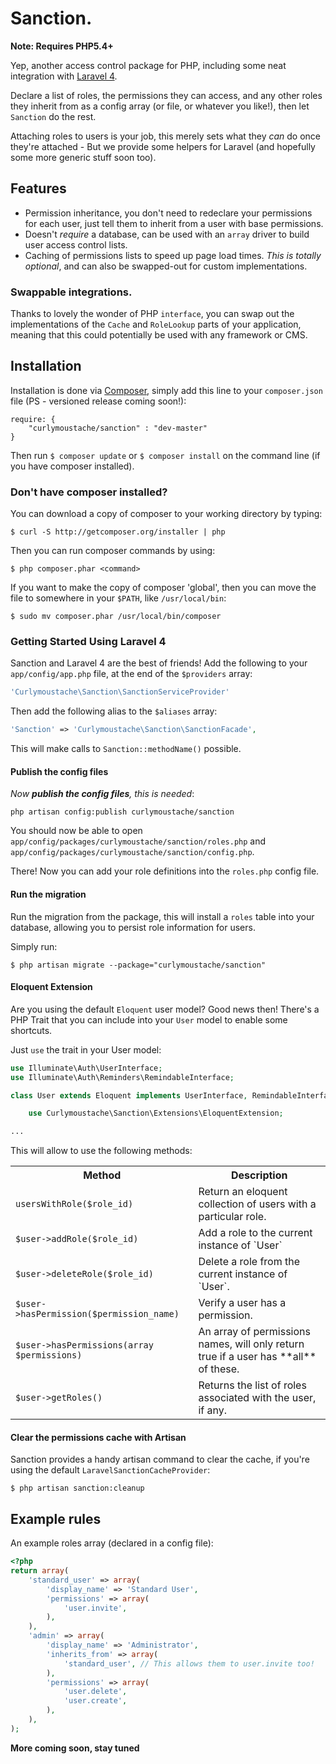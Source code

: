 # Sanction.

**Note: Requires PHP5.4+**

Yep, another access control package for PHP, including some neat integration with [Laravel 4](http://laravel.com).

Declare a list of roles, the permissions they can access, and any other roles they inherit from as a config array (or file, or whatever you like!), then let `Sanction` do the rest.

Attaching roles to users is your job, this merely sets what they *can* do once they're attached - But we provide some helpers for Laravel (and hopefully some more generic stuff soon too).

## Features

- Permission inheritance, you don't need to redeclare your permissions for each user, just tell them to inherit from a user with base permissions.
- Doesn't *require* a database, can be used with an `array` driver to build user access control lists.
- Caching of permissions lists to speed up page load times. *This is totally optional*, and can also be swapped-out for custom implementations.

### Swappable integrations.

Thanks to lovely the wonder of PHP `interface`, you can swap out the implementations of the `Cache` and `RoleLookup` parts of your application, meaning that this could potentially be used with any framework or CMS.

## Installation

Installation is done via [Composer](http://getcomposer.org), simply add this line to your `composer.json` file (PS - versioned release coming soon!):

```
require: {
    "curlymoustache/sanction" : "dev-master"
}
```

Then run `$ composer update` or `$ composer install` on the command line (if you have composer installed).

### Don't have composer installed?

You can download a copy of composer to your working directory by typing:

```
$ curl -S http://getcomposer.org/installer | php
```

Then you can run composer commands by using:

```
$ php composer.phar <command>
```

If you want to make the copy of composer 'global', then you can move the file to somewhere in your `$PATH`, like `/usr/local/bin`:

```
$ sudo mv composer.phar /usr/local/bin/composer
```

### Getting Started Using Laravel 4

Sanction and Laravel 4 are the best of friends! Add the following to your `app/config/app.php` file, at the end of the `$providers` array:

```php
'Curlymoustache\Sanction\SanctionServiceProvider'
```

Then add the following alias to the `$aliases` array:

```php
'Sanction' => 'Curlymoustache\Sanction\SanctionFacade',
```

This will make calls to `Sanction::methodName()` possible.

#### Publish the config files

*Now **publish the config files**, this is needed*:

```
php artisan config:publish curlymoustache/sanction
```

You should now be able to open `app/config/packages/curlymoustache/sanction/roles.php` and `app/config/packages/curlymoustache/sanction/config.php`.

There! Now you can add your role definitions into the `roles.php` config file.

#### Run the migration

Run the migration from the package, this will install a `roles` table into your database, allowing you to persist role information for users.

Simply run:

```
$ php artisan migrate --package="curlymoustache/sanction"
```

#### Eloquent Extension

Are you using the default `Eloquent` user model? Good news then! There's a PHP Trait that you can include into your `User` model to enable some shortcuts.

Just `use` the trait in your User model:

```php
use Illuminate\Auth\UserInterface;
use Illuminate\Auth\Reminders\RemindableInterface;

class User extends Eloquent implements UserInterface, RemindableInterface {

    use Curlymoustache\Sanction\Extensions\EloquentExtension;

...
```

This will allow to use the following methods:

<table>
<tr><th>Method</th><th>Description</th>
<tr>
    <td>
    <code>usersWithRole($role_id)</code></td><td>Return an eloquent collection of users with a particular role.</td>
</tr>


<tr><td><code>$user->addRole($role_id)</code></td><td>Add a role to the current instance of `User`</td></tr>

<tr><td><code>$user->deleteRole($role_id)</code></td><td>Delete a role from the current instance of `User`.</td></tr>

<tr><td><code>$user->hasPermission($permission_name)</code></td><td>Verify a user has a permission.</td></tr>

<tr><td><code>$user->hasPermissions(array $permissions)</code></td><td>An array of permissions names, will only return true if a user has **all** of these.</td></tr>

<tr><td><code>$user->getRoles()</code></td><td>Returns the list of roles associated with the user, if any.</td></tr>

</table>


#### Clear the permissions cache with Artisan

Sanction provides a handy artisan command to clear the cache, if you're using the default `LaravelSanctionCacheProvider`:


```
$ php artisan sanction:cleanup
```

## Example rules

An example roles array (declared in a config file):

```php
<?php
return array(
    'standard_user' => array(
        'display_name' => 'Standard User',
        'permissions' => array(
            'user.invite',
        ),
    ),
    'admin' => array(
        'display_name' => 'Administrator',
        'inherits_from' => array(
            'standard_user', // This allows them to user.invite too!
        ),
        'permissions' => array(
            'user.delete',
            'user.create',
        ),
    ),
);
```

**More coming soon, stay tuned**
